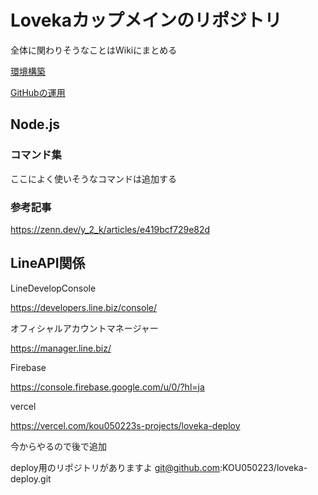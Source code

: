 # Lovekaカップメインのリポジトリ

全体に関わりそうなことはWikiにまとめる

[環境構築](https://github.com/jyogi-web/loveka-2024/wiki)

[GitHubの運用](https://github.com/jyogi-web/loveka-2024/wiki/Git%E3%81%AE%E9%81%8B%E7%94%A8%E3%81%AB%E3%81%A4%E3%81%84%E3%81%A6)

## Node.js

### コマンド集

ここによく使いそうなコマンドは追加する

### 参考記事

https://zenn.dev/y_2_k/articles/e419bcf729e82d

## LineAPI関係

LineDevelopConsole

https://developers.line.biz/console/

オフィシャルアカウントマネージャー

https://manager.line.biz/

Firebase

https://console.firebase.google.com/u/0/?hl=ja

vercel

https://vercel.com/kou050223s-projects/loveka-deploy

今からやるので後で追加

deploy用のリポジトリがありますよ
git@github.com:KOU050223/loveka-deploy.git